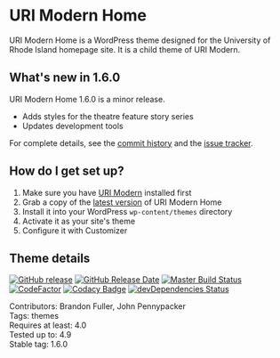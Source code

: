 # URI Modern Home

URI Modern Home is a WordPress theme designed for the University of Rhode Island homepage site. It is a child theme of URI Modern.

## What's new in 1.6.0

URI Modern Home 1.6.0 is a minor release.

* Adds styles for the theatre feature story series
* Updates development tools

For complete details, see the [commit history](https://github.com/uriweb/uri-modern-home/pull/43/commits) and the [issue tracker](https://github.com/uriweb/uri-modern-home/issues). 

## How do I get set up?

1. Make sure you have [URI Modern](https://github.com/uriweb/uri-modern) installed first
2. Grab a copy of the [latest version](https://github.com/uriweb/uri-modern-home/releases/latest) of URI Modern Home
3. Install it into your WordPress `wp-content/themes` directory
4. Activate it as your site's theme
5. Configure it with Customizer

## Theme details

[![GitHub release](https://img.shields.io/github/release/uriweb/uri-modern-home.svg)](https://github.com/uriweb/uri-modern-home/releases/latest)
[![GitHub Release Date](https://img.shields.io/github/release-date/uriweb/uri-modern-home.svg)](https://github.com/uriweb/uri-modern-home/releases/latest)
[![Master Build Status](https://travis-ci.org/uriweb/uri-modern-home.svg?branch=master "Master build status")](https://travis-ci.org/uriweb/uri-modern-home)
[![CodeFactor](https://www.codefactor.io/repository/github/uriweb/uri-modern-home/badge/master)](https://www.codefactor.io/repository/github/uriweb/uri-modern-home/overview/master)
[![Codacy Badge](https://img.shields.io/codacy/grade/e0a03abdc4344cf79f92384a7ca76f27.svg)](https://www.codacy.com/app/uriweb/uri-modern-home?utm_source=github.com&amp;utm_medium=referral&amp;utm_content=uriweb/uri-modern-home&amp;utm_campaign=Badge_Grade)
[![devDependencies Status](https://david-dm.org/uriweb/uri-modern-home/dev-status.svg "devDependencies status")](https://david-dm.org/uriweb/uri-modern-home?type=dev)

Contributors: Brandon Fuller, John Pennypacker  
Tags: themes  
Requires at least: 4.0  
Tested up to: 4.9  
Stable tag: 1.6.0  